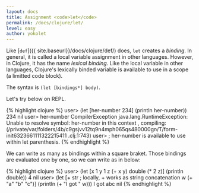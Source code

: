 ```yaml
---
layout: docs
title: Assignment <code>let</code>
permalink: /docs/clojure/let/
level: easy
author: yokolet
---
```


Like [`def`]({{ site.baseurl}}/docs/clojure/def/) does, `let` creates a *binding*.
In general, it is called a local variable assignment in other languages.
However, in Clojure, it has the name *lexical binding*.
Like the local variable in other languages, Clojure's lexically binded variable is available to
use in a scope (a limitted code block).

The syntax is `(let [bindings*] body)`.

Let's try below on REPL.

{% highlight clojure %}
user> (let [her-number 234] (println her-number))
234
nil
user> her-number
CompilerException java.lang.RuntimeException: Unable to resolve symbol: her-number in this context
, compiling:(/private/var/folders/4b/c9gsjvv12tq9n4mph065qs480000gn/T/form-init6323661111322215411
.clj:1:743)
user> ; her-number is available to use within let parenthesis.
{% endhighlight %}

We can write as many as bindings within a square braket.
Those bindings are evaluated one by one, so we can write as in below:

{% highlight clojure %}
user> (let [x 1
            y 1
            z (+ x y)
            double (* 2 z)] (println double))
4
nil
user> (let [+ str    ; locally, + works as string concatenation
            w (+ "a" "b" "c")]
        (println (+ "I got " w)))
I got abc
nil
{% endhighlight %}
